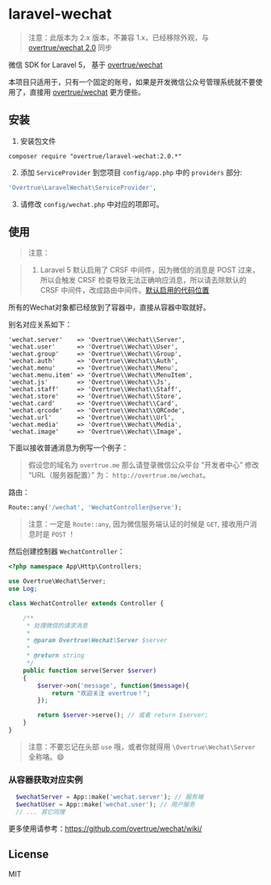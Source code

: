 # laravel-wechat

> 注意：此版本为 2.x 版本，不兼容 1.x，已经移除外观，与 [overtrue/wechat 2.0](https://github.com/overtrue/wechat) 同步

微信 SDK for Laravel 5， 基于 [overtrue/wechat](https://github.com/overtrue/wechat)

本项目只适用于，只有一个固定的账号，如果是开发微信公众号管理系统就不要使用了，直接用 [overtrue/wechat](https://github.com/overtrue/wechat) 更方便些。

## 安装

1. 安装包文件
  ```shell
  composer require "overtrue/laravel-wechat:2.0.*"
  ```

2. 添加 `ServiceProvider` 到您项目 `config/app.php` 中的 `providers` 部分:

  ```php
  'Overtrue\LaravelWechat\ServiceProvider',
  ```

3. 请修改 `config/wechat.php` 中对应的项即可。


## 使用

> 注意：

> 1. Laravel 5 默认启用了 CRSF 中间件，因为微信的消息是 POST 过来，所以会触发 CRSF 检查导致无法正确响应消息，所以请去除默认的 CRSF 中间件，改成路由中间件。[默认启用的代码位置](https://github.com/laravel/laravel/blob/master/app/Http/Kernel.php#L18)

所有的Wechat对象都已经放到了容器中，直接从容器中取就好。

别名对应关系如下：

    'wechat.server'    => 'Overtrue\\Wechat\\Server',
    'wechat.user'      => 'Overtrue\\Wechat\\User',
    'wechat.group'     => 'Overtrue\\Wechat\\Group',
    'wechat.auth'      => 'Overtrue\\Wechat\\Auth',
    'wechat.menu'      => 'Overtrue\\Wechat\\Menu',
    'wechat.menu.item' => 'Overtrue\\Wechat\\MenuItem',
    'wechat.js'        => 'Overtrue\\Wechat\\Js',
    'wechat.staff'     => 'Overtrue\\Wechat\\Staff',
    'wechat.store'     => 'Overtrue\\Wechat\\Store',
    'wechat.card'      => 'Overtrue\\Wechat\\Card',
    'wechat.qrcode'    => 'Overtrue\\Wechat\\QRCode',
    'wechat.url'       => 'Overtrue\\Wechat\\Url',
    'wechat.media'     => 'Overtrue\\Wechat\\Media',
    'wechat.image'     => 'Overtrue\\Wechat\\Image',

下面以接收普通消息为例写一个例子：

> 假设您的域名为 `overtrue.me` 那么请登录微信公众平台 “开发者中心” 修改 “URL（服务器配置）” 为： `http://overtrue.me/wechat`。

路由：

```php
Route::any('/wechat', 'WechatController@serve');
```

> 注意：一定是 `Route::any`, 因为微信服务端认证的时候是 `GET`, 接收用户消息时是 `POST` ！

然后创建控制器 `WechatController`：

```php
<?php namespace App\Http\Controllers;

use Overtrue\Wechat\Server;
use Log;

class WechatController extends Controller {

    /**
     * 处理微信的请求消息
     *
     * @param Overtrue\Wechat\Server $server
     *
     * @return string
     */
    public function serve(Server $server)
    {
        $server->on('message', function($message){
            return "欢迎关注 overtrue！";
        });

        return $server->serve(); // 或者 return $server;
    }
}
```

> 注意：不要忘记在头部 `use` 哦，或者你就得用 `\Overtrue\Wechat\Server` 全称咯。:smile:

### 从容器获取对应实例

```php
  $wechatServer = App::make('wechat.server'); // 服务端
  $wechatUser = App::make('wechat.user'); // 用户服务
  // ... 其它同理
```

更多使用请参考：https://github.com/overtrue/wechat/wiki/

## License

MIT
